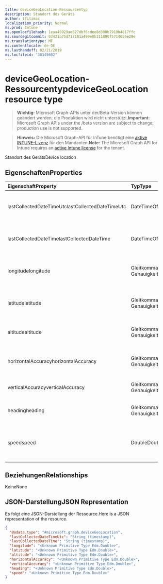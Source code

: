 ```yaml
---
title: deviceGeoLocation-Ressourcentyp
description: Standort des Geräts
author: tfitzmac
localization_priority: Normal
ms.prod: Intune
ms.openlocfilehash: 1eaa46929ae627dbf6cdee8d300b7910b4817ffc
ms.sourcegitcommit: 03421b75d717101a499e0b311890f5714056e29e
ms.translationtype: MT
ms.contentlocale: de-DE
ms.lasthandoff: 02/21/2019
ms.locfileid: "30149602"
---
```

# <a name="devicegeolocation-resource-type"></a><span data-ttu-id="93bab-103">deviceGeoLocation-Ressourcentyp</span><span class="sxs-lookup"><span data-stu-id="93bab-103">deviceGeoLocation resource type</span></span>

> <span data-ttu-id="93bab-104">**Wichtig:** Microsoft Graph-APIs unter der/Beta-Version können geändert werden; die Produktion wird nicht unterstützt.</span><span class="sxs-lookup"><span data-stu-id="93bab-104">**Important:** Microsoft Graph APIs under the /beta version are subject to change; production use is not supported.</span></span>

> <span data-ttu-id="93bab-105">**Hinweis:** Die Microsoft Graph-API für InTune benötigt eine [aktive INTUNE-Lizenz](https://go.microsoft.com/fwlink/?linkid=839381) für den Mandanten.</span><span class="sxs-lookup"><span data-stu-id="93bab-105">**Note:** The Microsoft Graph API for Intune requires an [active Intune license](https://go.microsoft.com/fwlink/?linkid=839381) for the tenant.</span></span>

<span data-ttu-id="93bab-106">Standort des Geräts</span><span class="sxs-lookup"><span data-stu-id="93bab-106">Device location</span></span>

## <a name="properties"></a><span data-ttu-id="93bab-107">Eigenschaften</span><span class="sxs-lookup"><span data-stu-id="93bab-107">Properties</span></span>
|<span data-ttu-id="93bab-108">Eigenschaft</span><span class="sxs-lookup"><span data-stu-id="93bab-108">Property</span></span>|<span data-ttu-id="93bab-109">Typ</span><span class="sxs-lookup"><span data-stu-id="93bab-109">Type</span></span>|<span data-ttu-id="93bab-110">Beschreibung</span><span class="sxs-lookup"><span data-stu-id="93bab-110">Description</span></span>|
|:---|:---|:---|
|<span data-ttu-id="93bab-111">lastCollectedDateTimeUtc</span><span class="sxs-lookup"><span data-stu-id="93bab-111">lastCollectedDateTimeUtc</span></span>|<span data-ttu-id="93bab-112">DateTimeOffset</span><span class="sxs-lookup"><span data-stu-id="93bab-112">DateTimeOffset</span></span>|<span data-ttu-id="93bab-113">Zeit der Aufzeichnung des Standorts, relativ zu UTC</span><span class="sxs-lookup"><span data-stu-id="93bab-113">Time at which location was recorded, relative to UTC</span></span>|
|<span data-ttu-id="93bab-114">lastCollectedDateTime</span><span class="sxs-lookup"><span data-stu-id="93bab-114">lastCollectedDateTime</span></span>|<span data-ttu-id="93bab-115">DateTimeOffset</span><span class="sxs-lookup"><span data-stu-id="93bab-115">DateTimeOffset</span></span>|<span data-ttu-id="93bab-116">Zeit der Aufzeichnung des Standorts, relativ zu UTC</span><span class="sxs-lookup"><span data-stu-id="93bab-116">Time at which location was recorded, relative to UTC</span></span>|
|<span data-ttu-id="93bab-117">longitude</span><span class="sxs-lookup"><span data-stu-id="93bab-117">longitude</span></span>|<span data-ttu-id="93bab-118">Gleitkommawert mit doppelter Genauigkeit</span><span class="sxs-lookup"><span data-stu-id="93bab-118">Double</span></span>|<span data-ttu-id="93bab-119">Längengrad-Koordinate des Gerätestandorts</span><span class="sxs-lookup"><span data-stu-id="93bab-119">Longitude coordinate of the device's location</span></span>|
|<span data-ttu-id="93bab-120">latitude</span><span class="sxs-lookup"><span data-stu-id="93bab-120">latitude</span></span>|<span data-ttu-id="93bab-121">Gleitkommawert mit doppelter Genauigkeit</span><span class="sxs-lookup"><span data-stu-id="93bab-121">Double</span></span>|<span data-ttu-id="93bab-122">Breitengrad-Koordinate des Gerätestandorts</span><span class="sxs-lookup"><span data-stu-id="93bab-122">Latitude coordinate of the device's location</span></span>|
|<span data-ttu-id="93bab-123">altitude</span><span class="sxs-lookup"><span data-stu-id="93bab-123">altitude</span></span>|<span data-ttu-id="93bab-124">Gleitkommawert mit doppelter Genauigkeit</span><span class="sxs-lookup"><span data-stu-id="93bab-124">Double</span></span>|<span data-ttu-id="93bab-125">Höhe in Metern über dem Meeresspiegel</span><span class="sxs-lookup"><span data-stu-id="93bab-125">Altitude, given in meters above sea level</span></span>|
|<span data-ttu-id="93bab-126">horizontalAccuracy</span><span class="sxs-lookup"><span data-stu-id="93bab-126">horizontalAccuracy</span></span>|<span data-ttu-id="93bab-127">Gleitkommawert mit doppelter Genauigkeit</span><span class="sxs-lookup"><span data-stu-id="93bab-127">Double</span></span>|<span data-ttu-id="93bab-128">Genauigkeit von Länge und Breite in Metern</span><span class="sxs-lookup"><span data-stu-id="93bab-128">Accuracy of longitude and latitude in meters</span></span>|
|<span data-ttu-id="93bab-129">verticalAccuracy</span><span class="sxs-lookup"><span data-stu-id="93bab-129">verticalAccuracy</span></span>|<span data-ttu-id="93bab-130">Gleitkommawert mit doppelter Genauigkeit</span><span class="sxs-lookup"><span data-stu-id="93bab-130">Double</span></span>|<span data-ttu-id="93bab-131">Genauigkeit der Höhe in Metern</span><span class="sxs-lookup"><span data-stu-id="93bab-131">Accuracy of altitude in meters</span></span>|
|<span data-ttu-id="93bab-132">heading</span><span class="sxs-lookup"><span data-stu-id="93bab-132">heading</span></span>|<span data-ttu-id="93bab-133">Gleitkommawert mit doppelter Genauigkeit</span><span class="sxs-lookup"><span data-stu-id="93bab-133">Double</span></span>|<span data-ttu-id="93bab-134">Kurs in Grad vom geografischen Norden</span><span class="sxs-lookup"><span data-stu-id="93bab-134">Heading in degrees from true north</span></span>|
|<span data-ttu-id="93bab-135">speed</span><span class="sxs-lookup"><span data-stu-id="93bab-135">speed</span></span>|<span data-ttu-id="93bab-136">Double</span><span class="sxs-lookup"><span data-stu-id="93bab-136">Double</span></span>|<span data-ttu-id="93bab-137">Geschwindigkeit der Bewegung des Geräts in Metern pro Sekunde</span><span class="sxs-lookup"><span data-stu-id="93bab-137">Speed the device is traveling in meters per second</span></span>|

## <a name="relationships"></a><span data-ttu-id="93bab-138">Beziehungen</span><span class="sxs-lookup"><span data-stu-id="93bab-138">Relationships</span></span>
<span data-ttu-id="93bab-139">Keine</span><span class="sxs-lookup"><span data-stu-id="93bab-139">None</span></span>

## <a name="json-representation"></a><span data-ttu-id="93bab-140">JSON-Darstellung</span><span class="sxs-lookup"><span data-stu-id="93bab-140">JSON Representation</span></span>
<span data-ttu-id="93bab-141">Es folgt eine JSON-Darstellung der Ressource.</span><span class="sxs-lookup"><span data-stu-id="93bab-141">Here is a JSON representation of the resource.</span></span>
<!-- {
  "blockType": "resource",
  "@odata.type": "microsoft.graph.deviceGeoLocation"
}
-->
``` json
{
  "@odata.type": "#microsoft.graph.deviceGeoLocation",
  "lastCollectedDateTimeUtc": "String (timestamp)",
  "lastCollectedDateTime": "String (timestamp)",
  "longitude": "<Unknown Primitive Type Edm.Double>",
  "latitude": "<Unknown Primitive Type Edm.Double>",
  "altitude": "<Unknown Primitive Type Edm.Double>",
  "horizontalAccuracy": "<Unknown Primitive Type Edm.Double>",
  "verticalAccuracy": "<Unknown Primitive Type Edm.Double>",
  "heading": "<Unknown Primitive Type Edm.Double>",
  "speed": "<Unknown Primitive Type Edm.Double>"
}
```




